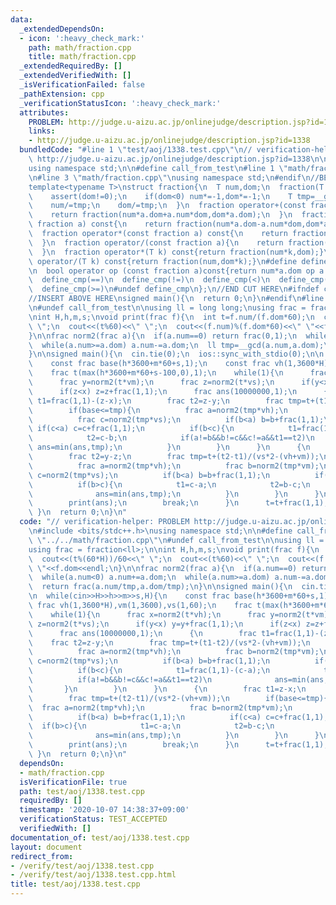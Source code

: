 ```yaml
---
data:
  _extendedDependsOn:
  - icon: ':heavy_check_mark:'
    path: math/fraction.cpp
    title: math/fraction.cpp
  _extendedRequiredBy: []
  _extendedVerifiedWith: []
  _isVerificationFailed: false
  _pathExtension: cpp
  _verificationStatusIcon: ':heavy_check_mark:'
  attributes:
    PROBLEM: http://judge.u-aizu.ac.jp/onlinejudge/description.jsp?id=1338
    links:
    - http://judge.u-aizu.ac.jp/onlinejudge/description.jsp?id=1338
  bundledCode: "#line 1 \"test/aoj/1338.test.cpp\"\n// verification-helper: PROBLEM\
    \ http://judge.u-aizu.ac.jp/onlinejudge/description.jsp?id=1338\n\n#include <bits/stdc++.h>\n\
    using namespace std;\n\n#define call_from_test\n#line 1 \"math/fraction.cpp\"\n\
    \n#line 3 \"math/fraction.cpp\"\nusing namespace std;\n#endif\n//BEGIN CUT HERE\n\
    template<typename T>\nstruct fraction{\n  T num,dom;\n  fraction(T n,T d):num(n),dom(d){\n\
    \    assert(dom!=0);\n    if(dom<0) num*=-1,dom*=-1;\n    T tmp=__gcd(abs(num),abs(dom));\n\
    \    num/=tmp;\n    dom/=tmp;\n  }\n  fraction operator+(const fraction a) const{\n\
    \    return fraction(num*a.dom+a.num*dom,dom*a.dom);\n  }\n  fraction operator-(const\
    \ fraction a) const{\n    return fraction(num*a.dom-a.num*dom,dom*a.dom);\n  }\n\
    \  fraction operator*(const fraction a) const{\n    return fraction(num*a.num,dom*a.dom);\n\
    \  }\n  fraction operator/(const fraction a){\n    return fraction(num*a.dom,dom*a.num);\n\
    \  }\n  fraction operator*(T k) const{return fraction(num*k,dom);}\n  fraction\
    \ operator/(T k) const{return fraction(num,dom*k);}\n#define define_cmp(op) \\\
    \n  bool operator op (const fraction a)const{return num*a.dom op a.num*dom;}\n\
    \  define_cmp(==)\n  define_cmp(!=)\n  define_cmp(<)\n  define_cmp(>)\n  define_cmp(<=)\n\
    \  define_cmp(>=)\n#undef define_cmp\n};\n//END CUT HERE\n#ifndef call_from_test\n\
    //INSERT ABOVE HERE\nsigned main(){\n  return 0;\n}\n#endif\n#line 8 \"test/aoj/1338.test.cpp\"\
    \n#undef call_from_test\n\nusing ll = long long;\nusing frac = fraction<ll>;\n\
    \nint H,h,m,s;\nvoid print(frac f){\n  int t=f.num/(f.dom*60);\n  cout<<(t%(60*H))/60<<\"\
    \ \";\n  cout<<(t%60)<<\" \";\n  cout<<(f.num)%(f.dom*60)<<\" \"<<f.dom<<endl;\n\
    }\n\nfrac norm2(frac a){\n  if(a.num==0) return frac(0,1);\n  while(a.num<0) a.num+=a.dom;\n\
    \  while(a.num>=a.dom) a.num-=a.dom;\n  ll tmp=__gcd(a.num,a.dom);\n  return frac(a.num/tmp,a.dom/tmp);\n\
    }\n\nsigned main(){\n  cin.tie(0);\n  ios::sync_with_stdio(0);\n\n  while(cin>>H>>h>>m>>s,H){\n\
    \    const frac base(h*3600+m*60+s,1);\n    const frac vh(1,3600*H),vm(1,3600),vs(1,60);\n\
    \    frac t(max(h*3600+m*60+s-100,0),1);\n    while(1){\n      frac x=norm2(t*vh);\n\
    \      frac y=norm2(t*vm);\n      frac z=norm2(t*vs);\n      if(y<x) y=y+frac(1,1);\n\
    \      if(z<x) z=z+frac(1,1);\n      frac ans(10000000,1);\n      {\n        frac\
    \ t1=frac(1,1)-(z-x);\n        frac t2=z-y;\n        frac tmp=t+(t1-t2)/(vs*2-(vh+vm));\n\
    \        if(base<=tmp){\n          frac a=norm2(tmp*vh);\n          frac b=norm2(tmp*vm);\n\
    \          frac c=norm2(tmp*vs);\n          if(b<a) b=b+frac(1,1);\n         \
    \ if(c<a) c=c+frac(1,1);\n          if(b<c){\n            t1=frac(1,1)-(c-a);\n\
    \            t2=c-b;\n            if(a!=b&&b!=c&&c!=a&&t1==t2)\n             \
    \ ans=min(ans,tmp);\n          }\n        }\n      }\n      {\n        frac t1=z-x;\n\
    \        frac t2=y-z;\n        frac tmp=t+(t2-t1)/(vs*2-(vh+vm));\n        if(base<=tmp){\n\
    \          frac a=norm2(tmp*vh);\n          frac b=norm2(tmp*vm);\n          frac\
    \ c=norm2(tmp*vs);\n          if(b<a) b=b+frac(1,1);\n          if(c<a) c=c+frac(1,1);\n\
    \          if(b>c){\n            t1=c-a;\n            t2=b-c;\n            if(a!=b&&b!=c&&c!=a&&t1==t2)\n\
    \              ans=min(ans,tmp);\n          }\n        }\n      }\n      if(ans!=frac(10000000,1)){\n\
    \        print(ans);\n        break;\n      }\n      t=t+frac(1,1);\n    }\n \
    \ }\n  return 0;\n}\n"
  code: "// verification-helper: PROBLEM http://judge.u-aizu.ac.jp/onlinejudge/description.jsp?id=1338\n\
    \n#include <bits/stdc++.h>\nusing namespace std;\n\n#define call_from_test\n#include\
    \ \"../../math/fraction.cpp\"\n#undef call_from_test\n\nusing ll = long long;\n\
    using frac = fraction<ll>;\n\nint H,h,m,s;\nvoid print(frac f){\n  int t=f.num/(f.dom*60);\n\
    \  cout<<(t%(60*H))/60<<\" \";\n  cout<<(t%60)<<\" \";\n  cout<<(f.num)%(f.dom*60)<<\"\
    \ \"<<f.dom<<endl;\n}\n\nfrac norm2(frac a){\n  if(a.num==0) return frac(0,1);\n\
    \  while(a.num<0) a.num+=a.dom;\n  while(a.num>=a.dom) a.num-=a.dom;\n  ll tmp=__gcd(a.num,a.dom);\n\
    \  return frac(a.num/tmp,a.dom/tmp);\n}\n\nsigned main(){\n  cin.tie(0);\n  ios::sync_with_stdio(0);\n\
    \n  while(cin>>H>>h>>m>>s,H){\n    const frac base(h*3600+m*60+s,1);\n    const\
    \ frac vh(1,3600*H),vm(1,3600),vs(1,60);\n    frac t(max(h*3600+m*60+s-100,0),1);\n\
    \    while(1){\n      frac x=norm2(t*vh);\n      frac y=norm2(t*vm);\n      frac\
    \ z=norm2(t*vs);\n      if(y<x) y=y+frac(1,1);\n      if(z<x) z=z+frac(1,1);\n\
    \      frac ans(10000000,1);\n      {\n        frac t1=frac(1,1)-(z-x);\n    \
    \    frac t2=z-y;\n        frac tmp=t+(t1-t2)/(vs*2-(vh+vm));\n        if(base<=tmp){\n\
    \          frac a=norm2(tmp*vh);\n          frac b=norm2(tmp*vm);\n          frac\
    \ c=norm2(tmp*vs);\n          if(b<a) b=b+frac(1,1);\n          if(c<a) c=c+frac(1,1);\n\
    \          if(b<c){\n            t1=frac(1,1)-(c-a);\n            t2=c-b;\n  \
    \          if(a!=b&&b!=c&&c!=a&&t1==t2)\n              ans=min(ans,tmp);\n   \
    \       }\n        }\n      }\n      {\n        frac t1=z-x;\n        frac t2=y-z;\n\
    \        frac tmp=t+(t2-t1)/(vs*2-(vh+vm));\n        if(base<=tmp){\n        \
    \  frac a=norm2(tmp*vh);\n          frac b=norm2(tmp*vm);\n          frac c=norm2(tmp*vs);\n\
    \          if(b<a) b=b+frac(1,1);\n          if(c<a) c=c+frac(1,1);\n        \
    \  if(b>c){\n            t1=c-a;\n            t2=b-c;\n            if(a!=b&&b!=c&&c!=a&&t1==t2)\n\
    \              ans=min(ans,tmp);\n          }\n        }\n      }\n      if(ans!=frac(10000000,1)){\n\
    \        print(ans);\n        break;\n      }\n      t=t+frac(1,1);\n    }\n \
    \ }\n  return 0;\n}\n"
  dependsOn:
  - math/fraction.cpp
  isVerificationFile: true
  path: test/aoj/1338.test.cpp
  requiredBy: []
  timestamp: '2020-10-07 14:38:37+09:00'
  verificationStatus: TEST_ACCEPTED
  verifiedWith: []
documentation_of: test/aoj/1338.test.cpp
layout: document
redirect_from:
- /verify/test/aoj/1338.test.cpp
- /verify/test/aoj/1338.test.cpp.html
title: test/aoj/1338.test.cpp
---
```

